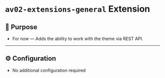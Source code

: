 # `av02-extensions-general` Extension

## 🎯 Purpose
- For now — Adds the ability to work with the theme via REST API.

---

## ⚙️ Configuration
- No additional configuration required
